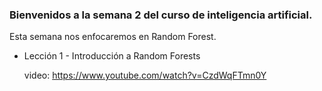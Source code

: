 ### Bienvenidos a la semana 2 del curso de inteligencia artificial. 
Esta semana nos enfocaremos en Random Forest.

- Lección 1 - Introducción a Random Forests 

  video:  https://www.youtube.com/watch?v=CzdWqFTmn0Y

